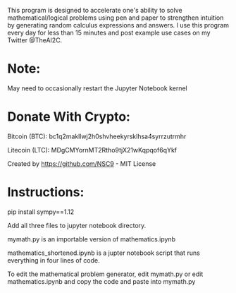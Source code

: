 This program is designed to accelerate one's ability to solve mathematical/logical problems using pen and paper to strengthen intuition by generating random calculus expressions and answers. I use this program every day for less than 15 minutes and post example use cases on my Twitter @TheAI2C. 

# Note: 
May need to occasionally restart the Jupyter Notebook kernel


# Donate With Crypto:
Bitcoin (BTC): bc1q2makllwj2h0shvheekyrsklhsa4syrrzutrmhr

Litecoin (LTC): MDgCMYornMT2Rtho9tjX21wKqpqof6qYkf

Created by https://github.com/NSC9 - MIT License


# Instructions:

pip install sympy==1.12

Add all three files to jupyter notebook directory.

mymath.py is an importable version of mathematics.ipynb

mathematics_shortened.ipynb is a jupter notebook script that runs everything in four lines of code. 

To edit the mathematical problem generator, edit mymath.py or edit mathematics.ipynb and copy the code and paste into mymath.py
